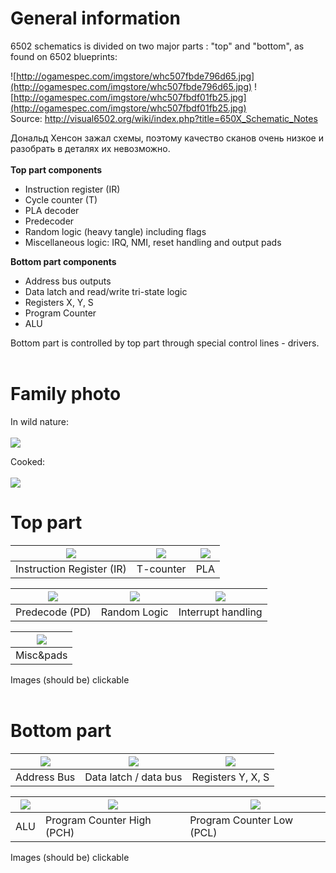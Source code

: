 # General information #

6502 schematics is divided on two major parts : "top" and "bottom", as found on 6502 blueprints:

![http://ogamespec.com/imgstore/whc507fbde796d65.jpg](http://ogamespec.com/imgstore/whc507fbde796d65.jpg) ![http://ogamespec.com/imgstore/whc507fbdf01fb25.jpg](http://ogamespec.com/imgstore/whc507fbdf01fb25.jpg)
<br>Source: <a href='http://visual6502.org/wiki/index.php?title=650X_Schematic_Notes'>http://visual6502.org/wiki/index.php?title=650X_Schematic_Notes</a>

Дональд Хенсон зажал схемы, поэтому качество сканов очень низкое и разобрать в деталях их невозможно.<br>
<br>
<b>Top part components</b>
<ul><li>Instruction register (IR)<br>
</li><li>Cycle counter (T)<br>
</li><li>PLA decoder<br>
</li><li>Predecoder<br>
</li><li>Random logic (heavy tangle) including flags<br>
</li><li>Miscellaneous logic: IRQ, NMI, reset handling and output pads</li></ul>

<b>Bottom part components</b>
<ul><li>Address bus outputs<br>
</li><li>Data latch and read/write tri-state logic<br>
</li><li>Registers X, Y, S<br>
</li><li>Program Counter<br>
</li><li>ALU</li></ul>

Bottom part is controlled by top part through special control lines - drivers.<br>
<br>
<h1>Family photo</h1>

In wild nature:<br>
<br>
<img src='http://ogamespec.com/imgstore/resized_whc503b820d9d535.jpg' />

Cooked:<br>
<br>
<a href='http://breaknes.com/files/6502/6502.jpg'><img src='http://breaknes.com/files/6502/6502_sm.jpg' /></a>

<h1>Top part</h1>

<table><thead><th> <img src='http://ogamespec.com/imgstore/whc507fc09d29765.jpg' /> </th><th> <img src='http://ogamespec.com/imgstore/whc507fc0aa43d45.jpg' /> </th><th> <img src='http://ogamespec.com/imgstore/whc507fc0b53df85.jpg' /> </th></thead><tbody>
<tr><td> Instruction Register (IR)                                        </td><td> T-counter                                                        </td><td> PLA                                                              </td></tr></tbody></table>

<table><thead><th> <img src='http://ogamespec.com/imgstore/whc507fc0bfebcc5.jpg' /> </th><th> <img src='http://ogamespec.com/imgstore/whc507fc0cb92ee5.jpg' /> </th><th> <img src='http://ogamespec.com/imgstore/whc507fc0e0a1945.jpg' /> </th></thead><tbody>
<tr><td> Predecode (PD)                                                   </td><td> Random Logic                                                     </td><td> Interrupt handling                                               </td></tr></tbody></table>

<table><thead><th> <img src='http://ogamespec.com/imgstore/whc507fc0d65c3e5.jpg' /> </th></thead><tbody>
<tr><td> Misc&pads                                                        </td></tr></tbody></table>

Images (should be) clickable<br>
<br>
<h1>Bottom part</h1>

<table><thead><th> <img src='http://ogamespec.com/imgstore/whc507fc498cc8c5.jpg' /> </th><th> <img src='http://ogamespec.com/imgstore/whc507fc49f6bde5.jpg' /> </th><th> <img src='http://ogamespec.com/imgstore/whc507fc4a6c99e5.jpg' /> </th></thead><tbody>
<tr><td> Address Bus                                                      </td><td> Data latch / data bus                                            </td><td> Registers Y, X, S                                                </td></tr></tbody></table>

<table><thead><th> <img src='http://ogamespec.com/imgstore/whc507fc4c14ba45.jpg' /> </th><th> <img src='http://ogamespec.com/imgstore/whc507fc4b07e6c5.jpg' /> </th><th> <img src='http://ogamespec.com/imgstore/whc507fc4b897d05.jpg' /> </th></thead><tbody>
<tr><td> ALU                                                              </td><td> Program Counter High (PCH)                                       </td><td> Program Counter Low (PCL)                                        </td></tr></tbody></table>

Images (should be) clickable